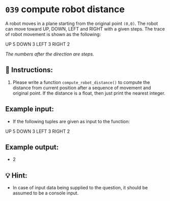 # `039` compute robot distance 
 
A robot moves in a plane starting from the original point `(0,0)`. The robot can move toward UP, DOWN, LEFT and RIGHT with a given steps. The trace of robot movement is shown as the following:

UP 5
DOWN 3
LEFT 3
RIGHT 2

*The numbers after the direction are steps.* 

## 📝 Instructions:

1. Please write a function `compute_robot_distance()` to compute the distance from current position after a sequence of movement and original point. If the distance is a float, then just print the nearest integer.

## Example input:

+ If the following tuples are given as input to the function:

UP 5
DOWN 3
LEFT 3
RIGHT 2

## Example output:

+ 2

## 💡 Hint:

+ In case of input data being supplied to the question, it should be assumed to be a console input.